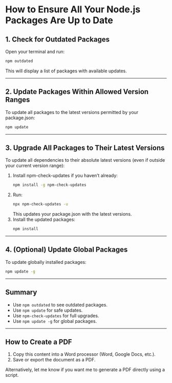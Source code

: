 # How to Ensure All Your Node.js Packages Are Up to Date

## 1. Check for Outdated Packages

Open your terminal and run:
```bash
npm outdated
```
This will display a list of packages with available updates.

---

## 2. Update Packages Within Allowed Version Ranges

To update all packages to the latest versions permitted by your package.json:
```bash
npm update
```

---

## 3. Upgrade All Packages to Their Latest Versions

To update all dependencies to their absolute latest versions (even if outside your current version range):

1. Install npm-check-updates if you haven’t already:
   ```bash
   npm install -g npm-check-updates
   ```
2. Run:
   ```bash
   npx npm-check-updates -u
   ```
   This updates your package.json with the latest versions.
3. Install the updated packages:
   ```bash
   npm install
   ```

---

## 4. (Optional) Update Global Packages

To update globally installed packages:
```bash
npm update -g
```

---

## Summary

- Use `npm outdated` to see outdated packages.
- Use `npm update` for safe updates.
- Use `npm-check-updates` for full upgrades.
- Use `npm update -g` for global packages.

---

## How to Create a PDF

1. Copy this content into a Word processor (Word, Google Docs, etc.).
2. Save or export the document as a PDF.

Alternatively, let me know if you want me to generate a PDF directly using a script.


